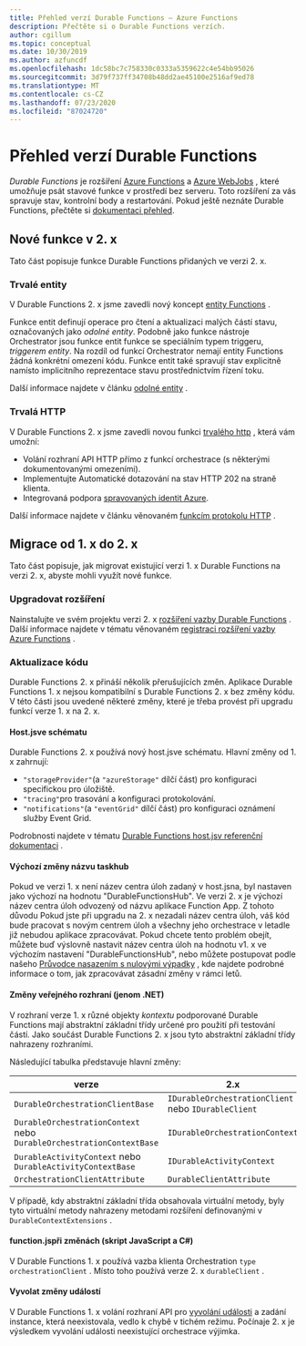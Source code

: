 ```yaml
---
title: Přehled verzí Durable Functions – Azure Functions
description: Přečtěte si o Durable Functions verzích.
author: cgillum
ms.topic: conceptual
ms.date: 10/30/2019
ms.author: azfuncdf
ms.openlocfilehash: 1dc58bc7c758330c0333a5359622c4e54bb95026
ms.sourcegitcommit: 3d79f737ff34708b48dd2ae45100e2516af9ed78
ms.translationtype: MT
ms.contentlocale: cs-CZ
ms.lasthandoff: 07/23/2020
ms.locfileid: "87024720"
---
```

# <a name="durable-functions-versions-overview"></a>Přehled verzí Durable Functions

*Durable Functions* je rozšíření [Azure Functions](../functions-overview.md) a [Azure WebJobs](../../app-service/webjobs-create.md) , které umožňuje psát stavové funkce v prostředí bez serveru. Toto rozšíření za vás spravuje stav, kontrolní body a restartování. Pokud ještě neznáte Durable Functions, přečtěte si [dokumentaci přehled](durable-functions-overview.md).

## <a name="new-features-in-2x"></a>Nové funkce v 2. x

Tato část popisuje funkce Durable Functions přidaných ve verzi 2. x.

### <a name="durable-entities"></a>Trvalé entity

V Durable Functions 2. x jsme zavedli nový koncept [entity Functions](durable-functions-entities.md) .

Funkce entit definují operace pro čtení a aktualizaci malých částí stavu, označovaných jako *odolné entity*. Podobně jako funkce nástroje Orchestrator jsou funkce entit funkce se speciálním typem triggeru, *triggerem entity*. Na rozdíl od funkcí Orchestrator nemají entity Functions žádná konkrétní omezení kódu. Funkce entit také spravují stav explicitně namísto implicitního reprezentace stavu prostřednictvím řízení toku.

Další informace najdete v článku [odolné entity](durable-functions-entities.md) .

### <a name="durable-http"></a>Trvalá HTTP

V Durable Functions 2. x jsme zavedli novou funkci [trvalého http](durable-functions-http-features.md#consuming-http-apis) , která vám umožní:

* Volání rozhraní API HTTP přímo z funkcí orchestrace (s některými dokumentovanými omezeními).
* Implementujte Automatické dotazování na stav HTTP 202 na straně klienta.
* Integrovaná podpora [spravovaných identit Azure](../../active-directory/managed-identities-azure-resources/overview.md).

Další informace najdete v článku věnovaném [funkcím protokolu HTTP](durable-functions-http-features.md#consuming-http-apis) .

## <a name="migrate-from-1x-to-2x"></a>Migrace od 1. x do 2. x

Tato část popisuje, jak migrovat existující verzi 1. x Durable Functions na verzi 2. x, abyste mohli využít nové funkce.

### <a name="upgrade-the-extension"></a>Upgradovat rozšíření

Nainstalujte ve svém projektu verzi 2. x [rozšíření vazby Durable Functions](https://www.nuget.org/packages/Microsoft.Azure.WebJobs.Extensions.DurableTask) . Další informace najdete v tématu věnovaném [registraci rozšíření vazby Azure Functions](../functions-bindings-register.md) .

### <a name="update-your-code"></a>Aktualizace kódu

Durable Functions 2. x přináší několik přerušujících změn. Aplikace Durable Functions 1. x nejsou kompatibilní s Durable Functions 2. x bez změny kódu. V této části jsou uvedené některé změny, které je třeba provést při upgradu funkcí verze 1. x na 2. x.

#### <a name="hostjson-schema"></a>Host.jsve schématu

Durable Functions 2. x používá nový host.jsve schématu. Hlavní změny od 1. x zahrnují:

* `"storageProvider"`(a `"azureStorage"` dílčí část) pro konfiguraci specifickou pro úložiště.
* `"tracing"`pro trasování a konfiguraci protokolování.
* `"notifications"`(a `"eventGrid"` dílčí část) pro konfiguraci oznámení služby Event Grid.

Podrobnosti najdete v tématu [Durable Functions host.jsv referenční dokumentaci](durable-functions-bindings.md#durable-functions-2-0-host-json) .

#### <a name="default-taskhub-name-changes"></a>Výchozí změny názvu taskhub

Pokud ve verzi 1. x není název centra úloh zadaný v host.jsna, byl nastaven jako výchozí na hodnotu "DurableFunctionsHub". Ve verzi 2. x je výchozí název centra úloh odvozený od názvu aplikace Function App. Z tohoto důvodu Pokud jste při upgradu na 2. x nezadali název centra úloh, váš kód bude pracovat s novým centrem úloh a všechny jeho orchestrace v letadle již nebudou aplikace zpracovávat. Pokud chcete tento problém obejít, můžete buď výslovně nastavit název centra úloh na hodnotu v1. x ve výchozím nastavení "DurableFunctionsHub", nebo můžete postupovat podle našeho [Průvodce nasazením s nulovými výpadky](durable-functions-zero-downtime-deployment.md) , kde najdete podrobné informace o tom, jak zpracovávat zásadní změny v rámci letů.

#### <a name="public-interface-changes-net-only"></a>Změny veřejného rozhraní (jenom .NET)

V rozhraní verze 1. x různé objekty _kontextu_ podporované Durable Functions mají abstraktní základní třídy určené pro použití při testování částí. Jako součást Durable Functions 2. x jsou tyto abstraktní základní třídy nahrazeny rozhraními.

Následující tabulka představuje hlavní změny:

| verze | 2.x |
|----------|----------|
| `DurableOrchestrationClientBase` | `IDurableOrchestrationClient` nebo `IDurableClient` |
| `DurableOrchestrationContext` nebo `DurableOrchestrationContextBase` | `IDurableOrchestrationContext` |
| `DurableActivityContext` nebo `DurableActivityContextBase` | `IDurableActivityContext` |
| `OrchestrationClientAttribute` | `DurableClientAttribute` |

V případě, kdy abstraktní základní třída obsahovala virtuální metody, byly tyto virtuální metody nahrazeny metodami rozšíření definovanými v `DurableContextExtensions` .

#### <a name="functionjson-changes-javascript-and-c-script"></a>function.jspři změnách (skript JavaScript a C#)

V Durable Functions 1. x používá vazba klienta Orchestration `type` `orchestrationClient` . Místo toho používá verze 2. x `durableClient` .

#### <a name="raise-event-changes"></a>Vyvolat změny událostí

V Durable Functions 1. x volání rozhraní API pro [vyvolání události](durable-functions-external-events.md#send-events) a zadání instance, která neexistovala, vedlo k chybě v tichém režimu. Počínaje 2. x je výsledkem vyvolání události neexistující orchestrace výjimka.
